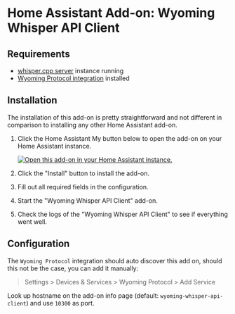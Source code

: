 # Home Assistant Add-on: Wyoming Whisper API Client

## Requirements
- [whisper.cpp server](https://github.com/ggerganov/whisper.cpp/tree/master/examples/server) instance running
- [Wyoming Protocol integration](https://my.home-assistant.io/redirect/config_flow_start/?domain=wyoming) installed

## Installation
The installation of this add-on is pretty straightforward and not different in
comparison to installing any other Home Assistant add-on.

1. Click the Home Assistant My button below to open the add-on on your Home
   Assistant instance.

   [![Open this add-on in your Home Assistant instance.][addon-badge]][addon]

2. Click the "Install" button to install the add-on.
3. Fill out all required fields in the configuration.
4. Start the "Wyoming Whisper API Client" add-on.
5. Check the logs of the "Wyoming Whisper API Client" to see if everything went well.

## Configuration
The `Wyoming Protocol` integration should auto discover this add on, should this not be the case, you can add it manually:

> Settings > Devices & Services > Wyoming Protocol > Add Service

Look up hostname on the add-on info page (default: `wyoming-whisper-api-client`) and use `10300` as port.

[addon-badge]: https://my.home-assistant.io/badges/supervisor_addon.svg
[addon]: https://my.home-assistant.io/redirect/supervisor_addon/?addon=Wyoming+Whisper+API+Client&repository_url=https%3A%2F%2Fgithub.com%2Fstylesuxx%2Fhome-assistant-add-ons
